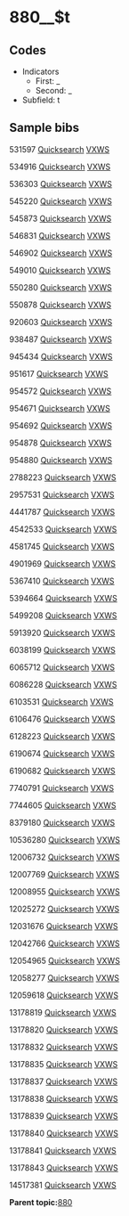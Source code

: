 # 880\_\_$t

## Codes

-   Indicators
    -   First: \_
    -   Second: \_
-   Subfield: t

## Sample bibs

531597 [Quicksearch](https://search.library.yale.edu/catalog/531597) [VXWS](http://prodorbis.library.yale.edu:7014/vxws/GetHoldingsService?bibId=531597)

534916 [Quicksearch](https://search.library.yale.edu/catalog/534916) [VXWS](http://prodorbis.library.yale.edu:7014/vxws/GetHoldingsService?bibId=534916)

536303 [Quicksearch](https://search.library.yale.edu/catalog/536303) [VXWS](http://prodorbis.library.yale.edu:7014/vxws/GetHoldingsService?bibId=536303)

545220 [Quicksearch](https://search.library.yale.edu/catalog/545220) [VXWS](http://prodorbis.library.yale.edu:7014/vxws/GetHoldingsService?bibId=545220)

545873 [Quicksearch](https://search.library.yale.edu/catalog/545873) [VXWS](http://prodorbis.library.yale.edu:7014/vxws/GetHoldingsService?bibId=545873)

546831 [Quicksearch](https://search.library.yale.edu/catalog/546831) [VXWS](http://prodorbis.library.yale.edu:7014/vxws/GetHoldingsService?bibId=546831)

546902 [Quicksearch](https://search.library.yale.edu/catalog/546902) [VXWS](http://prodorbis.library.yale.edu:7014/vxws/GetHoldingsService?bibId=546902)

549010 [Quicksearch](https://search.library.yale.edu/catalog/549010) [VXWS](http://prodorbis.library.yale.edu:7014/vxws/GetHoldingsService?bibId=549010)

550280 [Quicksearch](https://search.library.yale.edu/catalog/550280) [VXWS](http://prodorbis.library.yale.edu:7014/vxws/GetHoldingsService?bibId=550280)

550878 [Quicksearch](https://search.library.yale.edu/catalog/550878) [VXWS](http://prodorbis.library.yale.edu:7014/vxws/GetHoldingsService?bibId=550878)

920603 [Quicksearch](https://search.library.yale.edu/catalog/920603) [VXWS](http://prodorbis.library.yale.edu:7014/vxws/GetHoldingsService?bibId=920603)

938487 [Quicksearch](https://search.library.yale.edu/catalog/938487) [VXWS](http://prodorbis.library.yale.edu:7014/vxws/GetHoldingsService?bibId=938487)

945434 [Quicksearch](https://search.library.yale.edu/catalog/945434) [VXWS](http://prodorbis.library.yale.edu:7014/vxws/GetHoldingsService?bibId=945434)

951617 [Quicksearch](https://search.library.yale.edu/catalog/951617) [VXWS](http://prodorbis.library.yale.edu:7014/vxws/GetHoldingsService?bibId=951617)

954572 [Quicksearch](https://search.library.yale.edu/catalog/954572) [VXWS](http://prodorbis.library.yale.edu:7014/vxws/GetHoldingsService?bibId=954572)

954671 [Quicksearch](https://search.library.yale.edu/catalog/954671) [VXWS](http://prodorbis.library.yale.edu:7014/vxws/GetHoldingsService?bibId=954671)

954692 [Quicksearch](https://search.library.yale.edu/catalog/954692) [VXWS](http://prodorbis.library.yale.edu:7014/vxws/GetHoldingsService?bibId=954692)

954878 [Quicksearch](https://search.library.yale.edu/catalog/954878) [VXWS](http://prodorbis.library.yale.edu:7014/vxws/GetHoldingsService?bibId=954878)

954880 [Quicksearch](https://search.library.yale.edu/catalog/954880) [VXWS](http://prodorbis.library.yale.edu:7014/vxws/GetHoldingsService?bibId=954880)

2788223 [Quicksearch](https://search.library.yale.edu/catalog/2788223) [VXWS](http://prodorbis.library.yale.edu:7014/vxws/GetHoldingsService?bibId=2788223)

2957531 [Quicksearch](https://search.library.yale.edu/catalog/2957531) [VXWS](http://prodorbis.library.yale.edu:7014/vxws/GetHoldingsService?bibId=2957531)

4441787 [Quicksearch](https://search.library.yale.edu/catalog/4441787) [VXWS](http://prodorbis.library.yale.edu:7014/vxws/GetHoldingsService?bibId=4441787)

4542533 [Quicksearch](https://search.library.yale.edu/catalog/4542533) [VXWS](http://prodorbis.library.yale.edu:7014/vxws/GetHoldingsService?bibId=4542533)

4581745 [Quicksearch](https://search.library.yale.edu/catalog/4581745) [VXWS](http://prodorbis.library.yale.edu:7014/vxws/GetHoldingsService?bibId=4581745)

4901969 [Quicksearch](https://search.library.yale.edu/catalog/4901969) [VXWS](http://prodorbis.library.yale.edu:7014/vxws/GetHoldingsService?bibId=4901969)

5367410 [Quicksearch](https://search.library.yale.edu/catalog/5367410) [VXWS](http://prodorbis.library.yale.edu:7014/vxws/GetHoldingsService?bibId=5367410)

5394664 [Quicksearch](https://search.library.yale.edu/catalog/5394664) [VXWS](http://prodorbis.library.yale.edu:7014/vxws/GetHoldingsService?bibId=5394664)

5499208 [Quicksearch](https://search.library.yale.edu/catalog/5499208) [VXWS](http://prodorbis.library.yale.edu:7014/vxws/GetHoldingsService?bibId=5499208)

5913920 [Quicksearch](https://search.library.yale.edu/catalog/5913920) [VXWS](http://prodorbis.library.yale.edu:7014/vxws/GetHoldingsService?bibId=5913920)

6038199 [Quicksearch](https://search.library.yale.edu/catalog/6038199) [VXWS](http://prodorbis.library.yale.edu:7014/vxws/GetHoldingsService?bibId=6038199)

6065712 [Quicksearch](https://search.library.yale.edu/catalog/6065712) [VXWS](http://prodorbis.library.yale.edu:7014/vxws/GetHoldingsService?bibId=6065712)

6086228 [Quicksearch](https://search.library.yale.edu/catalog/6086228) [VXWS](http://prodorbis.library.yale.edu:7014/vxws/GetHoldingsService?bibId=6086228)

6103531 [Quicksearch](https://search.library.yale.edu/catalog/6103531) [VXWS](http://prodorbis.library.yale.edu:7014/vxws/GetHoldingsService?bibId=6103531)

6106476 [Quicksearch](https://search.library.yale.edu/catalog/6106476) [VXWS](http://prodorbis.library.yale.edu:7014/vxws/GetHoldingsService?bibId=6106476)

6128223 [Quicksearch](https://search.library.yale.edu/catalog/6128223) [VXWS](http://prodorbis.library.yale.edu:7014/vxws/GetHoldingsService?bibId=6128223)

6190674 [Quicksearch](https://search.library.yale.edu/catalog/6190674) [VXWS](http://prodorbis.library.yale.edu:7014/vxws/GetHoldingsService?bibId=6190674)

6190682 [Quicksearch](https://search.library.yale.edu/catalog/6190682) [VXWS](http://prodorbis.library.yale.edu:7014/vxws/GetHoldingsService?bibId=6190682)

7740791 [Quicksearch](https://search.library.yale.edu/catalog/7740791) [VXWS](http://prodorbis.library.yale.edu:7014/vxws/GetHoldingsService?bibId=7740791)

7744605 [Quicksearch](https://search.library.yale.edu/catalog/7744605) [VXWS](http://prodorbis.library.yale.edu:7014/vxws/GetHoldingsService?bibId=7744605)

8379180 [Quicksearch](https://search.library.yale.edu/catalog/8379180) [VXWS](http://prodorbis.library.yale.edu:7014/vxws/GetHoldingsService?bibId=8379180)

10536280 [Quicksearch](https://search.library.yale.edu/catalog/10536280) [VXWS](http://prodorbis.library.yale.edu:7014/vxws/GetHoldingsService?bibId=10536280)

12006732 [Quicksearch](https://search.library.yale.edu/catalog/12006732) [VXWS](http://prodorbis.library.yale.edu:7014/vxws/GetHoldingsService?bibId=12006732)

12007769 [Quicksearch](https://search.library.yale.edu/catalog/12007769) [VXWS](http://prodorbis.library.yale.edu:7014/vxws/GetHoldingsService?bibId=12007769)

12008955 [Quicksearch](https://search.library.yale.edu/catalog/12008955) [VXWS](http://prodorbis.library.yale.edu:7014/vxws/GetHoldingsService?bibId=12008955)

12025272 [Quicksearch](https://search.library.yale.edu/catalog/12025272) [VXWS](http://prodorbis.library.yale.edu:7014/vxws/GetHoldingsService?bibId=12025272)

12031676 [Quicksearch](https://search.library.yale.edu/catalog/12031676) [VXWS](http://prodorbis.library.yale.edu:7014/vxws/GetHoldingsService?bibId=12031676)

12042766 [Quicksearch](https://search.library.yale.edu/catalog/12042766) [VXWS](http://prodorbis.library.yale.edu:7014/vxws/GetHoldingsService?bibId=12042766)

12054965 [Quicksearch](https://search.library.yale.edu/catalog/12054965) [VXWS](http://prodorbis.library.yale.edu:7014/vxws/GetHoldingsService?bibId=12054965)

12058277 [Quicksearch](https://search.library.yale.edu/catalog/12058277) [VXWS](http://prodorbis.library.yale.edu:7014/vxws/GetHoldingsService?bibId=12058277)

12059618 [Quicksearch](https://search.library.yale.edu/catalog/12059618) [VXWS](http://prodorbis.library.yale.edu:7014/vxws/GetHoldingsService?bibId=12059618)

13178819 [Quicksearch](https://search.library.yale.edu/catalog/13178819) [VXWS](http://prodorbis.library.yale.edu:7014/vxws/GetHoldingsService?bibId=13178819)

13178820 [Quicksearch](https://search.library.yale.edu/catalog/13178820) [VXWS](http://prodorbis.library.yale.edu:7014/vxws/GetHoldingsService?bibId=13178820)

13178832 [Quicksearch](https://search.library.yale.edu/catalog/13178832) [VXWS](http://prodorbis.library.yale.edu:7014/vxws/GetHoldingsService?bibId=13178832)

13178835 [Quicksearch](https://search.library.yale.edu/catalog/13178835) [VXWS](http://prodorbis.library.yale.edu:7014/vxws/GetHoldingsService?bibId=13178835)

13178837 [Quicksearch](https://search.library.yale.edu/catalog/13178837) [VXWS](http://prodorbis.library.yale.edu:7014/vxws/GetHoldingsService?bibId=13178837)

13178838 [Quicksearch](https://search.library.yale.edu/catalog/13178838) [VXWS](http://prodorbis.library.yale.edu:7014/vxws/GetHoldingsService?bibId=13178838)

13178839 [Quicksearch](https://search.library.yale.edu/catalog/13178839) [VXWS](http://prodorbis.library.yale.edu:7014/vxws/GetHoldingsService?bibId=13178839)

13178840 [Quicksearch](https://search.library.yale.edu/catalog/13178840) [VXWS](http://prodorbis.library.yale.edu:7014/vxws/GetHoldingsService?bibId=13178840)

13178841 [Quicksearch](https://search.library.yale.edu/catalog/13178841) [VXWS](http://prodorbis.library.yale.edu:7014/vxws/GetHoldingsService?bibId=13178841)

13178843 [Quicksearch](https://search.library.yale.edu/catalog/13178843) [VXWS](http://prodorbis.library.yale.edu:7014/vxws/GetHoldingsService?bibId=13178843)

14517381 [Quicksearch](https://search.library.yale.edu/catalog/14517381) [VXWS](http://prodorbis.library.yale.edu:7014/vxws/GetHoldingsService?bibId=14517381)

**Parent topic:**[880](../../tags/880/880.md)

